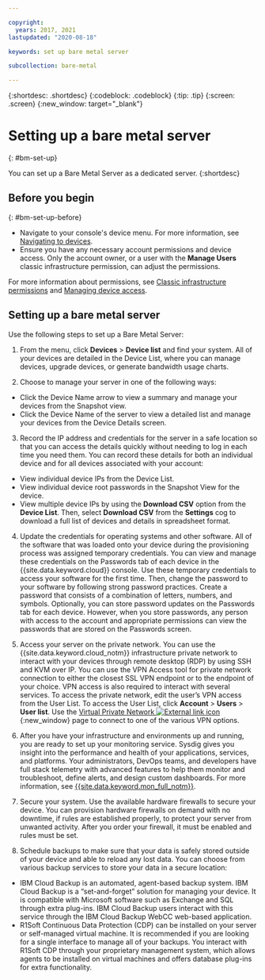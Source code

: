 ```yaml
---

copyright:
  years: 2017, 2021
lastupdated: "2020-08-18"

keywords: set up bare metal server

subcollection: bare-metal

---
```


{:shortdesc: .shortdesc}
{:codeblock: .codeblock}
{:tip: .tip}
{:screen: .screen}
{:new_window: target="_blank"}


# Setting up a bare metal server
{: #bm-set-up}

You can set up a Bare Metal Server as a dedicated server.
{:shortdesc}

## Before you begin
{: #bm-set-up-before}
* Navigate to your console's device menu. For more information, see [Navigating to devices](/docs/bare-metal?topic=virtual-servers-navigating-devices).
* Ensure you have any necessary account permissions and device access. Only the account owner, or a user with the **Manage Users** classic infrastructure permission, can adjust the permissions.

For more information about permissions, see [Classic infrastructure permissions](/docs/account?topic=account-mngclassicinfra) and [Managing device access](/docs/virtual-servers?topic=virtual-servers-managing-device-access).

## Setting up a bare metal server

Use the following steps to set up a Bare Metal Server:

1. From the menu, click **Devices** > **Device list** and find your system. All of your devices are detailed in the Device List, where you can manage devices, upgrade devices, or generate bandwidth usage charts.

2. Choose to manage your server in one of the following ways:
  * Click the Device Name arrow to view a summary and manage your devices from the Snapshot view.
  * Click the Device Name of the server to view a detailed list and manage your devices from the Device Details screen.

3. Record the IP address and credentials for the server in a safe location so that you can access the details quickly without needing to log in each time you need them. You can record these details for both an individual device and for all devices associated with your account:
  * View individual device IPs from the Device List.
  * View individual device root passwords in the Snapshot View for the device.
  * View multiple device IPs by using the **Download CSV** option from the **Device List**. Then, select **Download CSV** from the **Settings** cog to download a full list of devices and details in spreadsheet format.

4. Update the credentials for operating systems and other software. All of the software that was loaded onto your device during the provisioning process was assigned temporary credentials. You can view and manage these credentials on the Passwords tab of each device in the {{site.data.keyword.cloud}} console. Use these temporary credentials to access your software for the first time. Then, change the password to your software by following strong password practices. Create a password that consists of a combination of letters, numbers, and symbols. Optionally, you can store password updates on the Passwords tab for each device. However, when you store passwords, any person with access to the account and appropriate permissions can view the passwords that are stored on the Passwords screen.

5. Access your server on the private network. You can use the {{site.data.keyword.cloud_notm}} infrastructure private network to interact with your devices through remote desktop (RDP) by using SSH and KVM over IP. You can use the VPN Access tool for private network connection to either the closest SSL VPN endpoint or to the endpoint of your choice. VPN access is also required to interact with several services. To access the private network, edit the user’s VPN access from the User List. To access the User List, click **Account** > **Users** > **User list**. Use the [Virtual Private Network ![External link icon](../icons/launch-glyph.svg)](https://www.ibm.com/cloud/vpn-access){:new_window} page to connect to one of the various VPN options.

6. After you have your infrastructure and environments up and running, you are ready to set up your monitoring service. Sysdig gives you insight into the performance and health of your applications, services, and platforms. Your administrators, DevOps teams, and developers have full stack telemetry with advanced features to help them monitor and troubleshoot, define alerts, and design custom dashboards. For more information, see [{{site.data.keyword.mon_full_notm}}](//docs/cloud-infrastructure?topic=cloud-infrastructure-monitoring-iaas).

7. Secure your system. Use the available hardware firewalls to secure your device. You can provision hardware firewalls on demand with no downtime, if rules are established properly, to protect your server from unwanted activity. After you order your firewall, it must be enabled and rules must be set.

8. Schedule backups to make sure that your data is safely stored outside of your device and able to reload any lost data. You can choose from various backup services to store your data in a secure location:
  * IBM Cloud Backup is an automated, agent-based backup system. IBM Cloud Backup is a “set-and-forget” solution for managing your device. It is compatible with Microsoft software such as Exchange and SQL through extra plug-ins. IBM Cloud Backup users interact with this service through the IBM Cloud Backup WebCC web-based application.
  * R1Soft Continuous Data Protection (CDP) can be installed on your server or self-managed virtual machine. It is recommended if you are looking for a single interface to manage all of your backups. You interact with R1Soft CDP through your proprietary management system, which allows agents to be installed on virtual machines and offers database plug-ins for extra functionality.
